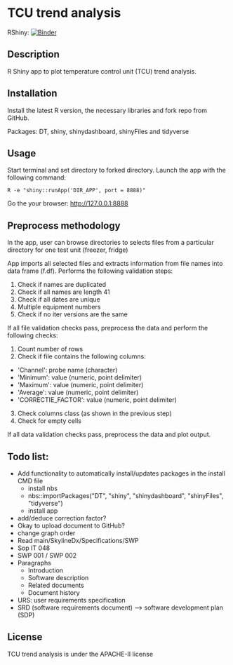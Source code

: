 # TCU trend analysis

RShiny: [![Binder](http://mybinder.org/badge_logo.svg)](http://mybinder.org/v2/gh/mikeniemant/TCU_trend_analysis/master?urlpath=shiny/app/)

## Description
R Shiny app to plot temperature control unit (TCU) trend analysis.

## Installation

Install the latest R version, the necessary libraries and fork repo from GitHub.

Packages: DT, shiny, shinydashboard, shinyFiles and tidyverse

## Usage
Start terminal and set directory to forked directory. Launch the app with the following command:

`R -e "shiny::runApp('DIR_APP', port = 8888)"`

Go the your browser: http://127.0.0.1:8888

## Preprocess methodology

In the app, user can browse directories to selects files from a particular directory for one test unit (freezer, fridge)

App imports all selected files  and extracts information from file names into data frame (f.df). Performs the following validation steps:

1. Check if names are duplicated
2. Check if all names are length 41
3. Check if all dates are unique
4. Multiple equipment numbers
5. Check if no iter versions are the same

If all file validation checks pass, preprocess the data and perform the following checks:

1. Count number of rows
2. Check if file contains the following columns:
  - 'Channel': probe name (character)
  - 'Minimum': value (numeric, point delimiter)
  - 'Maximum': value (numeric, point delimiter)
  - 'Average': value (numeric, point delimiter)
  - 'CORRECTIE_FACTOR': value (numeric, point delimiter)
3. Check columns class (as shown in the previous step)
4. Check for empty cells

If all data validation checks pass, preprocess the data and plot output.

## Todo list:
- Add functionality to automatically install/updates packages in the install CMD file
  - install nbs
  - nbs::importPackages("DT", "shiny", "shinydashboard", "shinyFiles", "tidyverse")
  - install app
- add/deduce correction factor?
- Okay to upload document to GitHub?
- change graph order
- Read main/SkylineDx/Specifications/SWP
- Sop IT 048
- SWP 001 / SWP 002
- Paragraphs
  - Introduction
  - Software description
  - Related documents
  - Document history
- URS: user requirements specification
- SRD (software requirements document) --> software development plan (SDP)

## License
TCU trend analysis is under the APACHE-II license
